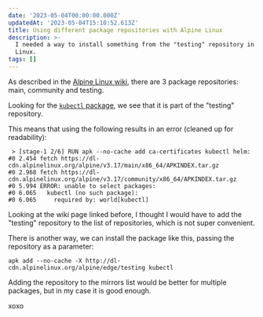 ```yaml
---
date: '2023-05-04T00:00:00.000Z'
updatedAt: '2023-05-04T15:10:52.613Z'
title: Using different package repositories with Alpine Linux
description: >-
  I needed a way to install something from the "testing" repository in Alpine
  Linux.
tags: []
---
```

As described in the [Alpine Linux wiki](https://wiki.alpinelinux.org/wiki/Repositories), there are 3 package repositories: main, community and testing.

Looking for the [`kubectl` package](https://pkgs.alpinelinux.org/packages?name=kubectl&branch=edge&repo=&arch=&maintainer=), we see that it is part of the "testing" repository.

This means that using the following results in an error (cleaned up for readability):

```
 > [stage-1 2/6] RUN apk --no-cache add ca-certificates kubectl helm:
#0 2.454 fetch https://dl-cdn.alpinelinux.org/alpine/v3.17/main/x86_64/APKINDEX.tar.gz
#0 2.968 fetch https://dl-cdn.alpinelinux.org/alpine/v3.17/community/x86_64/APKINDEX.tar.gz
#0 5.994 ERROR: unable to select packages:
#0 6.065   kubectl (no such package):
#0 6.065     required by: world[kubectl]
```

Looking at the wiki page linked before, I thought I would have to add the "testing" repository to the list of repositories, which is not super convenient.

There is another way, we can install the package like this, passing the repository as a parameter:

```
apk add --no-cache -X http://dl-cdn.alpinelinux.org/alpine/edge/testing kubectl
```

Adding the repository to the mirrors list would be better for multiple packages, but in my case it is good enough.

xoxo
